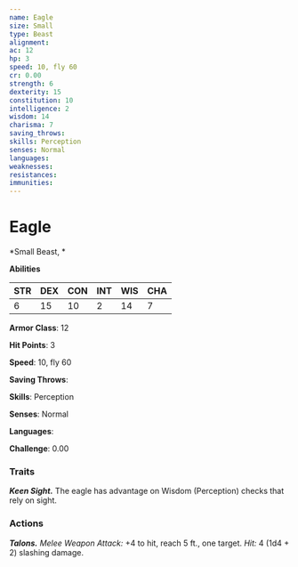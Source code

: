 ```yaml
---
name: Eagle
size: Small
type: Beast
alignment: 
ac: 12
hp: 3
speed: 10, fly 60
cr: 0.00
strength: 6
dexterity: 15
constitution: 10
intelligence: 2
wisdom: 14
charisma: 7
saving_throws: 
skills: Perception
senses: Normal
languages: 
weaknesses:
resistances:
immunities:
---
```


# Eagle

*Small Beast, *

**Abilities**

| STR | DEX | CON | INT | WIS | CHA |
| --- | --- | --- | --- | --- | --- |
| 6 | 15 | 10 | 2 | 14 | 7 |

**Armor Class**: 12

**Hit Points**: 3

**Speed**: 10, fly 60

**Saving Throws**: 

**Skills**: Perception

**Senses**: Normal

**Languages**: 

**Challenge**: 0.00


### Traits
***Keen Sight.*** The eagle has advantage on Wisdom (Perception) checks that rely on sight.

### Actions
***Talons.*** *Melee Weapon Attack:* +4 to hit, reach 5 ft., one target. *Hit:* 4 (1d4 + 2) slashing damage.
